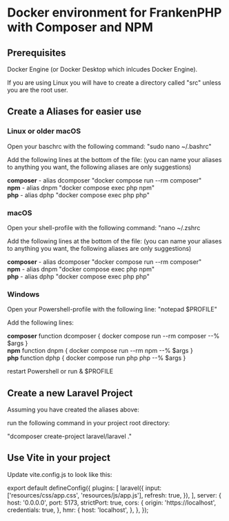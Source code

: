 # Docker environment for FrankenPHP with Composer and NPM

## Prerequisites

Docker Engine
(or Docker Desktop which inlcudes Docker Engine).

If you are using Linux you will have to create a directory called "src" unless you are the root user.

## Create a Aliases for easier use

### Linux or older macOS
Open your baschrc with the following command:
"sudo nano ~/.bashrc"

Add the following lines at the bottom of the file:
(you can name your aliases to anything you want, the following aliases are only suggestions)

**composer** - alias dcomposer "docker compose run --rm composer"  
**npm** - alias dnpm "docker compose exec php npm"  
**php** - alias dphp "docker compose exec php php"  

### macOS

Open your shell-profile with the following command:
"nano ~/.zshrc

Add the following lines at the bottom of the file:
(you can name your aliases to anything you want, the following aliases are only suggestions)

**composer** - alias dcomposer "docker compose run --rm composer"  
**npm** - alias dnpm "docker compose exec php npm"  
**php** - alias dphp "docker compose exec php php"  

### Windows
Open your Powershell-profile with the following line:
"notepad $PROFILE"

Add the following lines:

**composer** function dcomposer { docker compose run --rm composer --% $args }  
**npm** function dnpm { docker compose run --rm npm --% $args }  
**php** function dphp { docker compose run php php --% $args }  

restart Powershell or run & $PROFILE

## Create a new Laravel Project

Assuming you have created the aliases above:

run the following command in your project root directory:

"dcomposer create-project laravel/laravel ." 

## Use Vite in your project

Update vite.config.js to look like this:


export default defineConfig({
    plugins: [
        laravel({
            input: ['resources/css/app.css', 'resources/js/app.js'],
            refresh: true,
        }),
    ],
    server: {
        host: '0.0.0.0',
        port: 5173,
        strictPort: true,
        cors: {
            origin: 'https://localhost',
            credentials: true,
        },
        hmr: {
            host: 'localhost',
        },
    },
});


